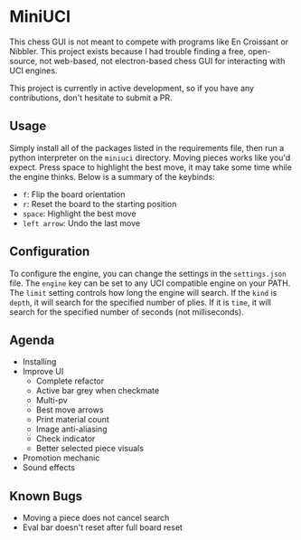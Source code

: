 # MiniUCI

This chess GUI is not meant to compete with programs like En Croissant or
Nibbler. This project exists because I had trouble finding a free, open-source,
not web-based, not electron-based chess GUI for interacting with UCI engines.

This project is currently in active development, so if you have any
contributions, don't hesitate to submit a PR.

## Usage

Simply install all of the packages listed in the requirements file, then run a
python interpreter on the `miniuci` directory. Moving pieces works like you'd
expect. Press space to highlight the best move, it may take some time while the
engine thinks. Below is a summary of the keybinds:

- `f`: Flip the board orientation
- `r`: Reset the board to the starting position
- `space`: Highlight the best move
- `left arrow`: Undo the last move

## Configuration

To configure the engine, you can change the settings in the
`settings.json` file. The `engine` key can be set to any UCI
compatible engine on your PATH. The `limit` setting controls how
long the engine will search. If the `kind` is `depth`, it will
search for the specified number of plies. If it is `time`, it will
search for the specified number of seconds (not milliseconds).

## Agenda

* Installing
* Improve UI
    * Complete refactor
    * Active bar grey when checkmate
    * Multi-pv
    * Best move arrows
    * Print material count
    * Image anti-aliasing
    * Check indicator
    * Better selected piece visuals
* Promotion mechanic
* Sound effects

## Known Bugs

* Moving a piece does not cancel search
* Eval bar doesn't reset after full board reset
